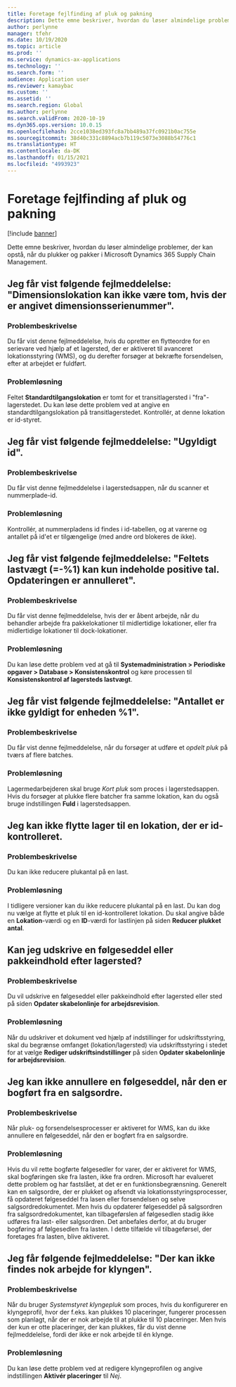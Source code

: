 ```yaml
---
title: Foretage fejlfinding af pluk og pakning
description: Dette emne beskriver, hvordan du løser almindelige problemer, der kan opstå, når du plukker og pakker i Microsoft Dynamics 365 Supply Chain Management.
author: perlynne
manager: tfehr
ms.date: 10/19/2020
ms.topic: article
ms.prod: ''
ms.service: dynamics-ax-applications
ms.technology: ''
ms.search.form: ''
audience: Application user
ms.reviewer: kamaybac
ms.custom: ''
ms.assetid: ''
ms.search.region: Global
ms.author: perlynne
ms.search.validFrom: 2020-10-19
ms.dyn365.ops.version: 10.0.15
ms.openlocfilehash: 2cce1038ed393fc8a7bb489a37fc0921b0ac755e
ms.sourcegitcommit: 38d40c331c8894acb7b119c5073e3088b54776c1
ms.translationtype: HT
ms.contentlocale: da-DK
ms.lasthandoff: 01/15/2021
ms.locfileid: "4993923"
---
```

# <a name="troubleshoot-picking-and-packing"></a>Foretage fejlfinding af pluk og pakning

[!include [banner](../includes/banner.md)]

Dette emne beskriver, hvordan du løser almindelige problemer, der kan opstå, når du plukker og pakker i Microsoft Dynamics 365 Supply Chain Management.

## <a name="i-receive-the-following-error-message-dimension-location-cant-be-left-blank-if-dimension-serial-number-is-set"></a>Jeg får vist følgende fejlmeddelelse: "Dimensionslokation kan ikke være tom, hvis der er angivet dimensionsserienummer".

### <a name="issue-description"></a>Problembeskrivelse

Du får vist denne fejlmeddelelse, hvis du opretter en flytteordre for en serievare ved hjælp af et lagersted, der er aktiveret til avanceret lokationsstyring (WMS), og du derefter forsøger at bekræfte forsendelsen, efter at arbejdet er fuldført.

### <a name="issue-resolution"></a>Problemløsning

Feltet **Standardtilgangslokation** er tomt for et transitlagersted i "fra"-lagerstedet. Du kan løse dette problem ved at angive en standardtilgangslokation på transitlagerstedet. Kontrollér, at denne lokation er id-styret.

## <a name="i-receive-the-following-error-message-invalid-license-plate"></a>Jeg får vist følgende fejlmeddelelse: "Ugyldigt id".

### <a name="issue-description"></a>Problembeskrivelse

Du får vist denne fejlmeddelelse i lagerstedsappen, når du scanner et nummerplade-id.

### <a name="issue-resolution"></a>Problemløsning

Kontrollér, at nummerpladens id findes i id-tabellen, og at varerne og antallet på id'et er tilgængelige (med andre ord blokeres de ikke).

## <a name="i-receive-the-following-error-message-field-load-weight-1-can-only-contain-positive-numbers-update-has-been-canceled"></a>Jeg får vist følgende fejlmeddelelse: "Feltets lastvægt (=-%1) kan kun indeholde positive tal. Opdateringen er annulleret".

### <a name="issue-description"></a>Problembeskrivelse

Du får vist denne fejlmeddelelse, hvis der er åbent arbejde, når du behandler arbejde fra pakkelokationer til midlertidige lokationer, eller fra midlertidige lokationer til dock-lokationer.

### <a name="issue-resolution"></a>Problemløsning

Du kan løse dette problem ved at gå til **Systemadministration \> Periodiske opgaver \> Database \> Konsistenskontrol** og køre processen til **Konsistenskontrol af lagersteds lastvægt**.

## <a name="i-receive-the-following-error-message-the-quantity-is-not-valid-for-unit-1"></a>Jeg får vist følgende fejlmeddelelse: "Antallet er ikke gyldigt for enheden %1".

### <a name="issue-description"></a>Problembeskrivelse

Du får vist denne fejlmeddelelse, når du forsøger at udføre et *opdelt pluk* på tværs af flere batches.

### <a name="issue-resolution"></a>Problemløsning

Lagermedarbejderen skal bruge *Kort pluk* som proces i lagerstedsappen. Hvis du forsøger at plukke flere batcher fra samme lokation, kan du også bruge indstillingen **Fuld** i lagerstedsappen.

## <a name="i-cant-move-inventory-to-a-location-that-is-license-platecontrolled"></a>Jeg kan ikke flytte lager til en lokation, der er id-kontrolleret.

### <a name="issue-description"></a>Problembeskrivelse

Du kan ikke reducere plukantal på en last.

### <a name="issue-resolution"></a>Problemløsning

I tidligere versioner kan du ikke reducere plukantal på en last. Du kan dog nu vælge at flytte et pluk til en id-kontrolleret lokation. Du skal angive både en **Lokation**-værdi og en **ID**-værdi for lastlinjen på siden **Reducer plukket antal**.

## <a name="can-i-print-a-delivery-note-or-packing-content-by-warehouse"></a>Kan jeg udskrive en følgeseddel eller pakkeindhold efter lagersted?

### <a name="issue-description"></a>Problembeskrivelse

Du vil udskrive en følgeseddel eller pakkeindhold efter lagersted eller sted på siden **Opdater skabelonlinje for arbejdsrevision**.

### <a name="issue-resolution"></a>Problemløsning

Når du udskriver et dokument ved hjælp af indstillinger for udskriftsstyring, skal du begrænse omfanget (lokation/lagersted) via udskriftsstyring i stedet for at vælge **Rediger udskriftsindstillinger** på siden **Opdater skabelonlinje for arbejdsrevision**.

## <a name="i-cant-cancel-a-packing-slip-after-its-posted-from-a-sales-order"></a>Jeg kan ikke annullere en følgeseddel, når den er bogført fra en salgsordre.

### <a name="issue-description"></a>Problembeskrivelse

Når pluk- og forsendelsesprocesser er aktiveret for WMS, kan du ikke annullere en følgeseddel, når den er bogført fra en salgsordre.

### <a name="issue-resolution"></a>Problemløsning

Hvis du vil rette bogførte følgesedler for varer, der er aktiveret for WMS, skal bogføringen ske fra lasten, ikke fra ordren. Microsoft har evalueret dette problem og har fastslået, at det er en funktionsbegrænsning. Generelt kan en salgsordre, der er plukket og afsendt via lokationsstyringsprocesser, få opdateret følgeseddel fra lasen eller forsendelsen og selve salgsordredokumentet. Men hvis du opdaterer følgeseddel på salgsordren fra salgsordredokumentet, kan tilbageførslen af følgesedlen stadig ikke udføres fra last- eller salgsordren. Det anbefales derfor, at du bruger bogføring af følgesedlen fra lasten. I dette tilfælde vil tilbageførsel, der foretages fra lasten, blive aktiveret.

## <a name="i-receive-the-following-error-message-not-enough-work-can-be-found-for-cluster"></a>Jeg får følgende fejlmeddelelse: "Der kan ikke findes nok arbejde for klyngen".

### <a name="issue-description"></a>Problembeskrivelse

Når du bruger *Systemstyret klyngepluk* som proces, hvis du konfigurerer en klyngeprofil, hvor der f.eks. kan plukkes 10 placeringer, fungerer processen som planlagt, når der er nok arbejde til at plukke til 10 placeringer. Men hvis der kun er otte placeringer, der kan plukkes, får du vist denne fejlmeddelelse, fordi der ikke er nok arbejde til én klynge.

### <a name="issue-resolution"></a>Problemløsning

Du kan løse dette problem ved at redigere klyngeprofilen og angive indstillingen **Aktivér placeringer** til *Nej*.
